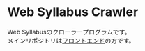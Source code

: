 Web Syllabus Crawler
==========
Web Syllabusのクローラープログラムです。  
メインリポジトリは[フロントエンド](https://github.com/makutamoto/websyllabus-frontend)の方です。  
